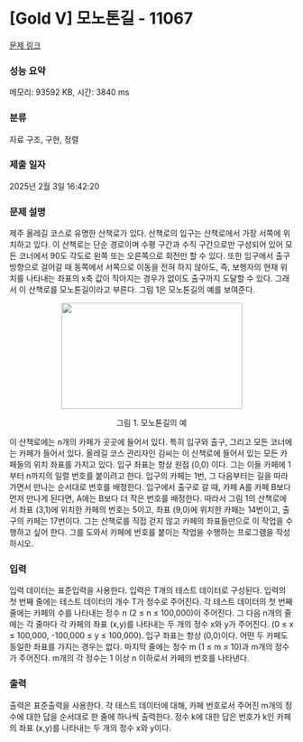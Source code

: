# [Gold V] 모노톤길 - 11067 

[문제 링크](https://www.acmicpc.net/problem/11067) 

### 성능 요약

메모리: 93592 KB, 시간: 3840 ms

### 분류

자료 구조, 구현, 정렬

### 제출 일자

2025년 2월 3일 16:42:20

### 문제 설명

<p>제주 올레길 코스로 유명한 산책로가 있다. 산책로의 입구는 산책로에서 가장 서쪽에 위치하고 있다. 이 산책로는 단순 경로이며 수평 구간과 수직 구간으로만 구성되어 있어 모든 코너에서 90도 각도로 왼쪽 또는 오른쪽으로 회전만 할 수 있다. 또한 입구에서 출구 방향으로 걸어갈 때 동쪽에서 서쪽으로 이동을 전혀 하지 않아도, 즉, 보행자의 현재 위치를 나타내는 좌표의 x축 값이 작아지는 경우가 없이도 출구까지 도달할 수 있다. 그래서 이 산책로를 모노톤길이라고 부른다. 그림 1은 모노톤길의 예를 보여준다.</p>

<p style="text-align:center"><img alt="" src="https://onlinejudgeimages.s3-ap-northeast-1.amazonaws.com/problem/11067/1.png" style="height:188px; width:321px"></p>

<p style="text-align:center">그림 1. 모노톤길의 예</p>

<p>이 산책로에는 n개의 카페가 곳곳에 들어서 있다. 특히 입구와 출구, 그리고 모든 코너에는 카페가 들어서 있다. 올레길 코스 관리자인 김씨는 이 산책로에 들어서 있는 모든 카페들의 위치 좌표를 가지고 있다. 입구 좌표는 항상 원점 (0,0) 이다. 그는 이들 카페에 1부터 n까지의 일렬 번호를 붙이려고 한다. 입구의 카페는 1번, 그 다음부터는 길을 따라가면서 만나는 순서대로 번호를 배정한다. 입구에서 출구로 갈 때, 카페 A를 카페 B보다 먼저 만나게 된다면, A에는 B보다 더 작은 번호를 배정한다. 따라서 그림 1의 산책로에서 좌표 (3,1)에 위치한 카페의 번호는 5이고, 좌표 (9,0)에 위치한 카페는 14번이고, 출구의 카페는 17번이다. 그는 산책로를 직접 걷지 않고 카페의 좌표들만으로 이 작업을 수행하고 싶어 한다. 그를 도와서 카페에 번호를 붙이는 작업을 수행하는 프로그램을 작성하시오.</p>

### 입력 

 <p>입력 데이터는 표준입력을 사용한다. 입력은 T개의 테스트 데이터로 구성된다. 입력의 첫 번째 줄에는 테스트 데이터의 개수 T가 정수로 주어진다. 각 테스트 데이터의 첫 번째 줄에는 카페의 수를 나타내는 정수 n (2 ≤ n ≤ 100,000)이 주어진다. 그 다음 n개의 줄에는 각 줄마다 각 카페의 좌표 (x,y)를 나타내는 두 개의 정수 x와 y가 주어진다. (0 ≤ x ≤ 100,000, -100,000 ≤ y ≤ 100,000). 입구 좌표는 항상 (0,0)이다. 어떤 두 카페도 동일한 좌표를 가지는 경우는 없다. 마지막 줄에는 정수 m (1 ≤ m ≤ 10)과 m개의 정수가 주어진다. m개의 각 정수는 1 이상 n 이하로서 카페의 번호를 나타낸다.</p>

### 출력 

 <p>출력은 표준출력을 사용한다. 각 테스트 데이터에 대해, 카페 번호로서 주어진 m개의 정수에 대한 답을 순서대로 한 줄에 하나씩 출력한다. 정수 k에 대한 답은 번호가 k인 카페의 좌표 (x,y)를 나타내는 두 개의 정수 x와 y이다.</p>

